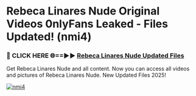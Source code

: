 # Rebeca Linares Nude Original Videos 0nlyFans Leaked - Files Updated! (nmi4)

<h3>🔴 CLICK HERE 🌐==►► <a href="https://tinyurl.com/4mcuefdz" rel="nofollow">Rebeca Linares Nude Updated Files</a></h3>

Get Rebeca Linares Nude and all content. Now you can access all videos and pictures of Rebeca Linares Nude. New Updated Files 2025!

[![nmi4](https://i.imgur.com/StAQSOY.gif)](https://tinyurl.com/4mcuefdz)
